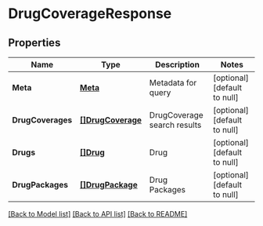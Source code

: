 # DrugCoverageResponse

## Properties
Name | Type | Description | Notes
------------ | ------------- | ------------- | -------------
**Meta** | [**Meta**](Meta.md) | Metadata for query | [optional] [default to null]
**DrugCoverages** | [**[]DrugCoverage**](DrugCoverage.md) | DrugCoverage search results | [optional] [default to null]
**Drugs** | [**[]Drug**](Drug.md) | Drug | [optional] [default to null]
**DrugPackages** | [**[]DrugPackage**](DrugPackage.md) | Drug Packages | [optional] [default to null]

[[Back to Model list]](../README.md#documentation-for-models) [[Back to API list]](../README.md#documentation-for-api-endpoints) [[Back to README]](../README.md)


